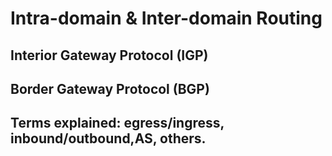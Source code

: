 # Intra-domain & Inter-domain Routing
## Interior Gateway Protocol (IGP)
## Border Gateway Protocol (BGP)
## Terms explained: egress/ingress, inbound/outbound,AS, others.
